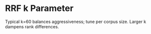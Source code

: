 # RRF k Parameter

Typical k=60 balances aggressiveness; tune per corpus size. Larger k dampens rank differences.
